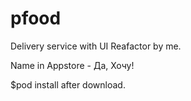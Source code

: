 # pfood
Delivery service with UI Reafactor by me.

Name in Appstore - Да, Хочу!

$pod install after download.
